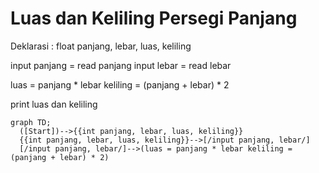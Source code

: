 # Luas dan Keliling Persegi Panjang #

Deklarasi : float panjang, lebar, luas, keliling 

input panjang = read panjang
input lebar = read lebar

luas = panjang * lebar 
keliling = (panjang + lebar) * 2

print luas dan keliling

```mermaid
graph TD;
  ([Start])-->{{int panjang, lebar, luas, keliling}}
  {{int panjang, lebar, luas, keliling}}-->[/input panjang, lebar/]
  [/input panjang, lebar/]-->(luas = panjang * lebar keliling = (panjang + lebar) * 2)
```
